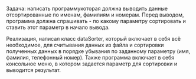 Задача: написать программукоторая должна выводить данные отсортированные по именам, фамилиям и номерам. Перед выводом, программа должна спрашивать - по какому параметру сортировать и ставить этот параметр в начало вывода.

Реализация, написал класс dataSorter, который включает в себя всё необходимое, для считывания данных из файла и сортировки полученных данных в порядке убывания по заданному параметру (имя, фамилия, телефонный номер). Также программа включает в себя консольное меню, в котором задается параметр для сортировки и выводится результат.
